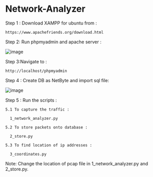 # Network-Analyzer
Step 1 : Download XAMPP for ubuntu from :
    
    https://www.apachefriends.org/download.html
    
Step 2: Run phpmyadmin and apache server :

![image](https://user-images.githubusercontent.com/43272058/202472017-97f1a3bd-8d08-445c-9caa-d20294f54213.png)

Step 3:Navigate to :
    
    http://localhost/phpmyadmin
    
Step 4 : Create DB as NetByte and import sql file:

![image](https://user-images.githubusercontent.com/43272058/202472438-4232e240-8f3c-45e8-a334-fc9b3a9f1024.png)


Step 5 : Run the scripts :
    
    5.1 To capture the traffic :
    
      1_network_analyzer.py
      
    5.2 To store packets onto database :
      
      2_store.py
      
    5.3 To find location of ip addresses : 
    
      3_coordinates.py
      

Note: Change the location of pcap file in 1_network_analyzer.py and 2_store.py.
